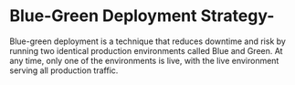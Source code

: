 # Blue-Green Deployment Strategy-

Blue-green deployment is a technique that reduces downtime and risk by running two identical production environments called Blue and Green. At any time, only one of the environments is live, with the live environment serving all production traffic.
